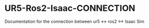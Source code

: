 # UR5-Ros2-Isaac-CONNECTION
Documentation for the connection between ur5 &lt;-> ros2 &lt;-> Isaac Sim
